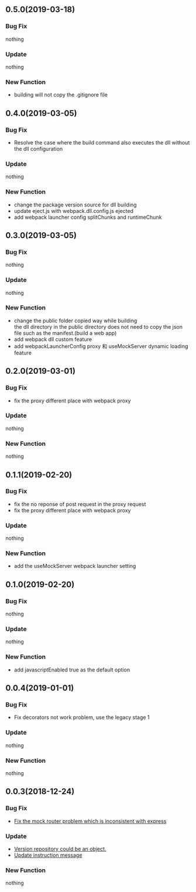 ## 0.5.0(2019-03-18)

### Bug Fix

nothing

### Update

nothing

### New Function

- building will not copy the .gitignore file

## 0.4.0(2019-03-05)

### Bug Fix

- Resolve the case where the build command also executes the dll without the dll configuration

### Update

nothing

### New Function

- change the package version source for dll building
- update eject.js with webpack.dll.config.js ejected
- add webpack launcher config splitChunks and runtimeChunk

## 0.3.0(2019-03-05)

### Bug Fix

nothing

### Update

nothing

### New Function

- change the public folder copied way while building  
  the dll directory in the public directory does not need to copy the json file such as the manifest.(build a web app)
- add webpack dll custom feature
- add webpackLauncherConfig proxy 和 useMockServer dynamic loading feature

## 0.2.0(2019-03-01)

### Bug Fix

- fix the proxy different place with webpack proxy

### Update

nothing

### New Function

nothing

## 0.1.1(2019-02-20)

### Bug Fix

- fix the no reponse of post request in the proxy request
- fix the proxy different place with webpack proxy

### Update

nothing

### New Function

- add the useMockServer webpack launcher setting

## 0.1.0(2019-02-20)

### Bug Fix

nothing

### Update

nothing

### New Function

- add javascriptEnabled true as the default option

## 0.0.4(2019-01-01)

### Bug Fix

- Fix decorators not work problem, use the legacy stage 1

### Update

nothing

### New Function

nothing

## 0.0.3(2018-12-24)

### Bug Fix

- [Fix the mock router problem which is inconsistent with express](https://github.com/dog-days/webpack-launcher/commit/c75b2054a96a0dc09029484aba1a096209001cf9)

### Update

- [Version repository could be an object.](https://github.com/dog-days/webpack-launcher/commit/745cb989b31cb7e2e204e1e2faf19f8d366c3240)
- [Update instruction message](https://github.com/dog-days/webpack-launcher/commit/e15e56da203bc0c2e62a0deacbfdf6299bbc61f5)

### New Function

nothing

